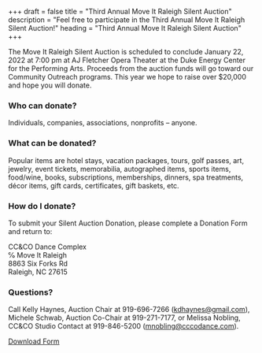 +++
draft = false
title = "Third Annual Move It Raleigh Silent Auction"
description = "Feel free to participate in the Third Annual Move It Raleigh Silent Auction!"
heading = "Third Annual Move It Raleigh Silent Auction"
+++

The Move It Raleigh Silent Auction is scheduled to conclude January 22, 2022 at 7:00 pm at AJ Fletcher Opera Theater at the Duke Energy Center for the Performing Arts. Proceeds from the auction funds will go toward our Community Outreach programs. This year we hope to raise over $20,000 and hope you will donate.

### Who can donate?
Individuals, companies, associations, nonprofits – anyone.

### What can be donated?
Popular items are hotel stays, vacation packages, tours, golf passes, art, jewelry, event tickets, memorabilia, autographed items, sports items, food/wine, books, subscriptions, memberships, dinners, spa treatments, décor items, gift cards, certificates, gift baskets, etc.

### How do I donate?
To submit your Silent Auction Donation, please complete a Donation Form and return to:

CC&CO Dance Complex\
℅ Move It Raleigh\
8863 Six Forks Rd\
Raleigh, NC 27615

### Questions?
Call Kelly Haynes, Auction Chair at 919-696-7266
(<a href="mailto:kdhaynes@gmail.com">kdhaynes@gmail.com</a>), Michele Schwab, Auction Co-Chair at 919-271-7177, or Melissa Nobling, CC&CO Studio Contact at 919-846-5200 (<a href="mailto:mnobling@cccodance.com">mnobling@cccodance.com</a>).

<a href="./Silent%20Auction%20Donation%20Form.pdf" class="button button-primary button-large">Download Form</a>
